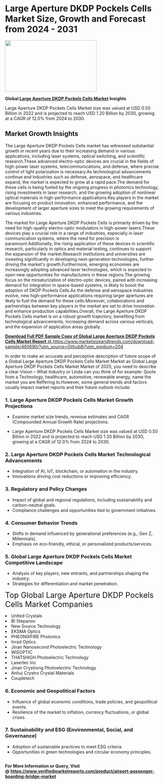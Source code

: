 <H1>Large Aperture DKDP Pockels Cells Market Size, Growth and Forecast from 2024 - 2031</H1><img class="aligncenter size-medium wp-image-584254" src="https://thirdeyenews.in/wp-content/uploads/2024/09/Global-Market-Research-300x168.jpeg" alt="" width="300" height="168" /><p><strong>Global&nbsp;<a href="https://www.marketsizeandtrends.com/download-sample/460690/?utm_source=Github8j?utm_medium=204">Large Aperture DKDP Pockels Cells Market</a> Insights</strong></p><p>Large Aperture DKDP Pockels Cells Market size was valued at USD 0.50 Billion in 2022 and is projected to reach USD 1.20 Billion by 2030, growing at a CAGR of 12.0% from 2024 to 2030.</p><p><h2>Market Growth Insights</h2> <p>The Large Aperture DKDP Pockels Cells market has witnessed substantial growth in recent years due to their increasing demand in various applications, including laser systems, optical switching, and scientific research.These advanced electro-optic devices are crucial in the fields of high-power laser systems, telecommunications, and defense, where precise control of light polarization is necessary.As technological advancements continue and industries such as defense, aerospace, and healthcare expand, the market is expected to grow at a rapid pace.The demand for these cells is being fueled by the ongoing progress in photonics technology, rising investments in laser research, and the growing adoption of nonlinear optical materials in high-performance applications.Key players in the market are focusing on product innovation, enhanced performance, and the development of larger aperture sizes to meet the growing requirements of various industries.</p> <p><a href="sample_link"></a></p> <p>The market for Large Aperture DKDP Pockels Cells is primarily driven by the need for high-quality electro-optic modulators in high-power lasers.These devices play a crucial role in a range of industries, especially in laser communication systems, where the need for precision is paramount.Additionally, the rising application of these devices in scientific research, particularly in optics and material testing, continues to support the expansion of the market.Research institutions and universities are investing significantly in developing next-generation technologies, further driving the market's growth.Furthermore, emerging economies are increasingly adopting advanced laser technologies, which is expected to open new opportunities for manufacturers in these regions.The growing focus on the miniaturization of electro-optic devices, paired with increasing demand for integration in space-based systems, is likely to boost the adoption of DKDP Pockels Cells.As the defense and aerospace industries evolve, new high-performance applications requiring larger apertures are likely to fuel the demand for these cells.Moreover, collaborations and partnerships between key players in the market are set to drive innovation and enhance production capabilities.Overall, the Large Aperture DKDP Pockels Cells market is on a robust growth trajectory, benefiting from technological advancements, increasing demand across various verticals, and the expansion of application areas globally.</p> <p><a href="more_info_link"></p><p><span class=""><strong>Download Full PDF Sample Copy of Global Large Aperture DKDP Pockels Cells Market Report</strong> @ <a href="https://www.marketsizeandtrends.com/download-sample/460690/?utm_source=Github8j?utm_medium=204" target="_blank">https://www.marketsizeandtrends.com/download-sample/460690/?utm_source=Github8j?utm_medium=204</a></span></p><p>In order to make an accurate and perceptive description of future scope of a Global&nbsp;Large Aperture DKDP Pockels Cells Market Market as Global&nbsp;Large Aperture DKDP Pockels Cells Market Market of 2025, you need to describe a clear Vision &ndash; What Industry or Linda can you think of for example: Quote from a Technology, healthcare, automotive, renewable energy, name the market you are Reffering to.However, some general trends and factors usually impact market reports and their future outlook include:</p><h3>1.&nbsp;<strong>Large Aperture DKDP Pockels Cells Market Growth Projections</strong></h3><ul><li>Examine market size trends, revenue estimates and CAGR (Compounded Annual Growth Rate) projections.</li><li><p>Large Aperture DKDP Pockels Cells Market size was valued at USD 0.50 Billion in 2022 and is projected to reach USD 1.20 Billion by 2030, growing at a CAGR of 12.0% from 2024 to 2030.</p></li></ul><h3>2.&nbsp;<strong>Large Aperture DKDP Pockels Cells Market Technological Advancements</strong></h3><ul><li>Integration of AI, IoT, blockchain, or automation in the industry.</li><li>Innovations driving cost reductions or improving efficiency.</li></ul><h3>3.&nbsp;<strong>Regulatory and Policy Changes</strong></h3><ul><li>Impact of global and regional regulations, including sustainability and carbon-neutral goals.</li><li>Compliance challenges and opportunities tied to government initiatives.</li></ul><h3>4.&nbsp;<strong>Consumer Behavior Trends</strong></h3><ul><li>Shifts in demand influenced by generational preferences (e.g., Gen Z, Millennials).</li><li>Emphasis on eco-friendly, ethical, or personalized products/services.</li></ul><h3>5.&nbsp;<strong>Global Large Aperture DKDP Pockels Cells Market Competitive Landscape</strong></h3><ul><li>Analysis of key players, new entrants, and partnerships shaping the industry.</li><li>Strategies for differentiation and market penetration.</li></ul><p data-pm-slice="1 1 []"><span style="color: inherit; font-family: inherit; font-size: 25px;">Top Global Large Aperture DKDP Pockels Cells Market Companies</span></p><div class="" data-test-id=""><p><li>United Crystals</li><li> BI Stepanov</li><li> New Source Technology</li><li> EKSMA Optics</li><li> PHEONIXFIRE Photonics</li><li> Inrad Optics</li><li> Jinan Nanosecond Photoelectric Technology</li><li> WISOPTIC</li><li> THATSHIGH Photoelectric Technology</li><li> Lasertec Inc</li><li> Jinan Crystrong Photoelectric Technology</li><li> Anhui Crystro Crystal Materials</li><li> Coupletech</li></p></div><h3>6.&nbsp;<strong>Economic and Geopolitical Factors</strong></h3><ul><li>Influence of global economic conditions, trade policies, and geopolitical events.</li><li>Resilience of the market to inflation, currency fluctuations, or global crises.</li></ul><h3>7.&nbsp;<strong>Sustainability and ESG (Environmental, Social, and Governance)</strong></h3><ul><li>Adoption of sustainable practices to meet ESG criteria.</li><li>Opportunities in green technologies and circular economy principles.</li></ul><h2><strong style="font-size: 14px;">For More Information or Query, Visit @&nbsp;</strong><a style="background-color: #ffffff; font-size: 14px;" href="https://www.marketsizeandtrends.com/report/large-aperture-dkdp-pockels-cells-market/" target="_blank">https://www.verifiedmarketreports.com/product/airport-passenger-boarding-bridge-market</a></h2>